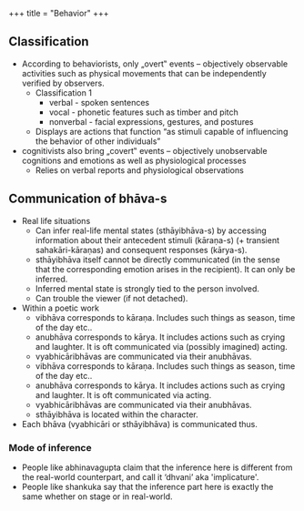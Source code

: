+++
title = "Behavior"
+++
## Classification
- According to behaviorists, only „overt‟ events – objectively observable activities such as physical movements that can be independently verified by observers.
  - Classification 1
    - verbal - spoken sentences
    - vocal - phonetic features such as timber and pitch
    - nonverbal - facial expressions, gestures, and postures
  - Displays are actions that function “as stimuli capable of influencing the behavior of other individuals”
- cognitivists also bring „covert‟ events – objectively unobservable cognitions and emotions as well as physiological processes
  - Relies on verbal reports and physiological observations


## Communication of bhāva-s
- Real life situations
  - Can infer real-life mental states (sthāyibhāva-s) by accessing information about their antecedent stimuli (kāraṇa-s) (+ transient sahakāri-kāraṇas) and consequent responses (kārya-s).
  - sthāyibhāva itself cannot be directly communicated (in the sense that the corresponding emotion arises in the recipient). It can only be inferred.
  - Inferred mental state is strongly tied to the person involved.
  - Can trouble the viewer (if not detached).
- Within a poetic work
  - vibhāva corresponds to kāraṇa. Includes such things as season, time of the day etc..
  - anubhāva corresponds to kārya. It includes actions such as crying and laughter. It is oft communicated via (possibly imagined) acting.
  - vyabhicāribhāvas are communicated via their anubhāvas.
  - vibhāva corresponds to kāraṇa. Includes such things as season, time of the day etc..
  - anubhāva corresponds to kārya. It includes actions such as crying and laughter. It is oft communicated via acting.
  - vyabhicāribhāvas are communicated via their anubhāvas.
  - sthāyibhāva is located within the character.
- Each bhāva (vyabhicāri or sthāyibhāva) is communicated thus.

### Mode of inference
- People like abhinavagupta claim that the inference here is different from the real-world counterpart, and call it ‘dhvani’ aka 'implicature'.
- People like shankuka say that the inference part here is exactly the same whether on stage or in real-world.


